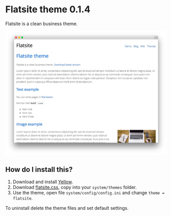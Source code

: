 Flatsite theme 0.1.4
====================
Flatsite is a clean business theme.

![Screenshot](flatsite-theme.jpg?raw=true)

How do I install this?
----------------------
1. Download and install [Yellow](https://github.com/markseu/yellowcms/).  
2. Download [flatsite.css](flatsite.css?raw=true), copy into your `system/themes` folder.  
3. Use the theme, open file `system/config/config.ini` and change `theme = flatsite`.  

To uninstall delete the theme files and set default settings.